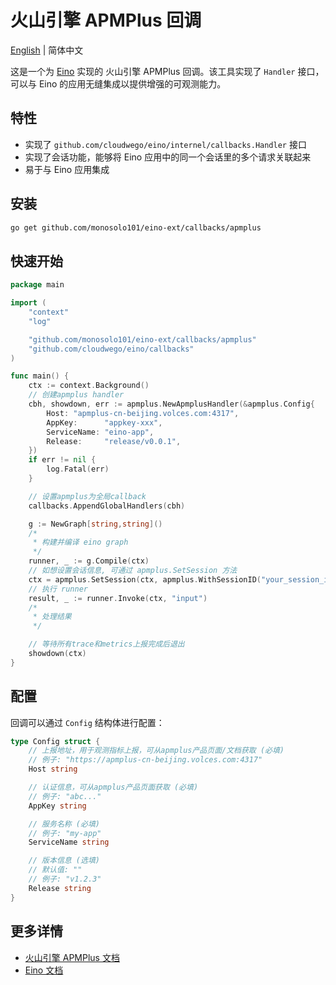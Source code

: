 # 火山引擎 APMPlus 回调

[English](README.md) | 简体中文

这是一个为 [Eino](https://github.com/cloudwego/eino) 实现的 火山引擎 APMPlus 回调。该工具实现了 `Handler` 接口，可以与 Eino 的应用无缝集成以提供增强的可观测能力。

## 特性

- 实现了 `github.com/cloudwego/eino/internel/callbacks.Handler` 接口
- 实现了会话功能，能够将 Eino 应用中的同一个会话里的多个请求关联起来
- 易于与 Eino 应用集成

## 安装

```bash
go get github.com/monosolo101/eino-ext/callbacks/apmplus
```

## 快速开始

```go
package main

import (
	"context"
	"log"

	"github.com/monosolo101/eino-ext/callbacks/apmplus"
	"github.com/cloudwego/eino/callbacks"
)

func main() {
	ctx := context.Background()
	// 创建apmplus handler
	cbh, showdown, err := apmplus.NewApmplusHandler(&apmplus.Config{
		Host: "apmplus-cn-beijing.volces.com:4317",
		AppKey:      "appkey-xxx",
		ServiceName: "eino-app",
		Release:     "release/v0.0.1",
	})
	if err != nil {
		log.Fatal(err)
	}

	// 设置apmplus为全局callback
	callbacks.AppendGlobalHandlers(cbh)

	g := NewGraph[string,string]()
	/*
	 * 构建并编译 eino graph
	 */
	runner, _ := g.Compile(ctx)
	// 如想设置会话信息, 可通过 apmplus.SetSession 方法
	ctx = apmplus.SetSession(ctx, apmplus.WithSessionID("your_session_id"), apmplus.WithUserID("your_user_id"))
	// 执行 runner
	result, _ := runner.Invoke(ctx, "input")
	/*
	 * 处理结果
	 */

	// 等待所有trace和metrics上报完成后退出
	showdown(ctx)
}
```

## 配置

回调可以通过 `Config` 结构体进行配置：

```go
type Config struct {
    // 上报地址，用于观测指标上报，可从apmplus产品页面/文档获取 (必填)
    // 例子: "https://apmplus-cn-beijing.volces.com:4317"
    Host string

    // 认证信息，可从apmplus产品页面获取 (必填)
    // 例子: "abc..."
    AppKey string

    // 服务名称 (必填)
    // 例子: "my-app"
    ServiceName string

    // 版本信息 (选填)
    // 默认值: ""
    // 例子: "v1.2.3"
    Release string
}
```

## 更多详情

- [火山引擎 APMPlus 文档](https://www.volcengine.com/docs/6431/69092)
- [Eino 文档](https://github.com/cloudwego/eino)
